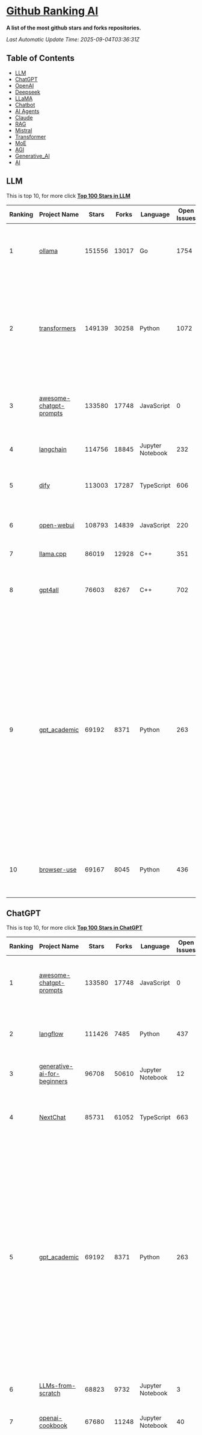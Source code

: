 [Github Ranking AI](./README.md)
==========

**A list of the most github stars and forks repositories.**

*Last Automatic Update Time: 2025-09-04T03:36:31Z*

## Table of Contents
 * [LLM](#LLM)
 * [ChatGPT](#ChatGPT) 
 * [OpenAI](#OpenAI)
 * [Deepseek](#Deepseek)
 * [LLaMA](#LLaMA)
 * [Chatbot](#Chatbot)
 * [AI Agents](#AI_Agents)
 * [Claude](#Claude)
 * [RAG](#RAG)
 * [Mistral](#Mistral)
 * [Transformer](#Transformer)
 * [MoE](#MoE)
 * [AGI](#AGI)
 * [Generative_AI](#Generative_AI)
 * [AI](#AI)

## LLM

This is top 10, for more click **[Top 100 Stars in LLM](Top100/LLM.md)**

| Ranking | Project Name | Stars | Forks | Language | Open Issues | Description | Last Commit |
| ------- | ------------ | ----- | ----- | -------- | ----------- | ----------- | ----------- |
| 1 | [ollama](https://github.com/ollama/ollama) | 151556 | 13017 | Go | 1754 | Get up and running with OpenAI gpt-oss, DeepSeek-R1, Gemma 3 and other models. | 2025-09-04T00:31:01Z |
| 2 | [transformers](https://github.com/huggingface/transformers) | 149139 | 30258 | Python | 1072 | 🤗 Transformers: the model-definition framework for state-of-the-art machine learning models in text, vision, audio, and multimodal models, for both inference and training.  | 2025-09-03T21:20:38Z |
| 3 | [awesome-chatgpt-prompts](https://github.com/f/awesome-chatgpt-prompts) | 133580 | 17748 | JavaScript | 0 | This repo includes ChatGPT prompt curation to use ChatGPT and other LLM tools better. | 2025-08-02T07:30:17Z |
| 4 | [langchain](https://github.com/langchain-ai/langchain) | 114756 | 18845 | Jupyter Notebook | 232 | 🦜🔗 Build context-aware reasoning applications 🦜🔗 | 2025-09-03T19:32:06Z |
| 5 | [dify](https://github.com/langgenius/dify) | 113003 | 17287 | TypeScript | 606 | Production-ready platform for agentic workflow development. | 2025-09-04T03:15:36Z |
| 6 | [open-webui](https://github.com/open-webui/open-webui) | 108793 | 14839 | JavaScript | 220 | User-friendly AI Interface (Supports Ollama, OpenAI API, ...) | 2025-09-03T22:56:22Z |
| 7 | [llama.cpp](https://github.com/ggml-org/llama.cpp) | 86019 | 12928 | C++ | 351 | LLM inference in C/C++ | 2025-09-04T03:03:02Z |
| 8 | [gpt4all](https://github.com/nomic-ai/gpt4all) | 76603 | 8267 | C++ | 702 | GPT4All: Run Local LLMs on Any Device. Open-source and available for commercial use. | 2025-05-27T20:05:19Z |
| 9 | [gpt_academic](https://github.com/binary-husky/gpt_academic) | 69192 | 8371 | Python | 263 | 为GPT/GLM等LLM大语言模型提供实用化交互接口，特别优化论文阅读/润色/写作体验，模块化设计，支持自定义快捷按钮&函数插件，支持Python和C++等项目剖析&自译解功能，PDF/LaTex论文翻译&总结功能，支持并行问询多种LLM模型，支持chatglm3等本地模型。接入通义千问, deepseekcoder, 讯飞星火, 文心一言, llama2, rwkv, claude2, moss等。 | 2025-08-24T12:50:21Z |
| 10 | [browser-use](https://github.com/browser-use/browser-use) | 69167 | 8045 | Python | 436 | 🌐 Make websites accessible for AI agents. Automate tasks online with ease. | 2025-09-04T01:15:28Z |


## ChatGPT

This is top 10, for more click **[Top 100 Stars in ChatGPT](Top100/ChatGPT.md)**

| Ranking | Project Name | Stars | Forks | Language | Open Issues | Description | Last Commit |
| ------- | ------------ | ----- | ----- | -------- | ----------- | ----------- | ----------- |
| 1 | [awesome-chatgpt-prompts](https://github.com/f/awesome-chatgpt-prompts) | 133580 | 17748 | JavaScript | 0 | This repo includes ChatGPT prompt curation to use ChatGPT and other LLM tools better. | 2025-08-02T07:30:17Z |
| 2 | [langflow](https://github.com/langflow-ai/langflow) | 111426 | 7485 | Python | 437 | Langflow is a powerful tool for building and deploying AI-powered agents and workflows. | 2025-09-04T00:27:08Z |
| 3 | [generative-ai-for-beginners](https://github.com/microsoft/generative-ai-for-beginners) | 96708 | 50610 | Jupyter Notebook | 12 | 21 Lessons, Get Started Building with Generative AI  | 2025-09-01T07:26:25Z |
| 4 | [NextChat](https://github.com/ChatGPTNextWeb/NextChat) | 85731 | 61052 | TypeScript | 663 | ✨ Light and Fast AI Assistant. Support: Web \| iOS \| MacOS \| Android \|  Linux \| Windows | 2025-08-30T15:04:45Z |
| 5 | [gpt_academic](https://github.com/binary-husky/gpt_academic) | 69192 | 8371 | Python | 263 | 为GPT/GLM等LLM大语言模型提供实用化交互接口，特别优化论文阅读/润色/写作体验，模块化设计，支持自定义快捷按钮&函数插件，支持Python和C++等项目剖析&自译解功能，PDF/LaTex论文翻译&总结功能，支持并行问询多种LLM模型，支持chatglm3等本地模型。接入通义千问, deepseekcoder, 讯飞星火, 文心一言, llama2, rwkv, claude2, moss等。 | 2025-08-24T12:50:21Z |
| 6 | [LLMs-from-scratch](https://github.com/rasbt/LLMs-from-scratch) | 68823 | 9732 | Jupyter Notebook | 3 | Implement a ChatGPT-like LLM in PyTorch from scratch, step by step | 2025-09-03T17:41:32Z |
| 7 | [openai-cookbook](https://github.com/openai/openai-cookbook) | 67680 | 11248 | Jupyter Notebook | 40 | Examples and guides for using the OpenAI API | 2025-09-03T11:23:19Z |
| 8 | [lobe-chat](https://github.com/lobehub/lobe-chat) | 65152 | 13497 | TypeScript | 915 | 🤯 Lobe Chat - an open-source, modern design AI chat framework. Supports multiple AI providers (OpenAI / Claude 4 / Gemini / DeepSeek / Ollama / Qwen), Knowledge Base (file upload / RAG ), one click install MCP Marketplace and Artifacts / Thinking. One-click FREE deployment of your private AI Agent application. | 2025-09-04T03:31:28Z |
| 9 | [gpt4free](https://github.com/xtekky/gpt4free) | 65050 | 13682 | Python | 8 | The official gpt4free repository \| various collection of powerful language models \| o4, o3 and deepseek r1, gpt-4.1, gemini 2.5 | 2025-09-04T00:42:07Z |
| 10 | [OpenHands](https://github.com/All-Hands-AI/OpenHands) | 63140 | 7550 | Python | 351 | 🙌 OpenHands: Code Less, Make More | 2025-09-04T03:11:14Z |


## OpenAI

This is top 10, for more click **[Top 100 Stars in OpenAI](Top100/OpenAI.md)**

| Ranking | Project Name | Stars | Forks | Language | Open Issues | Description | Last Commit |
| ------- | ------------ | ----- | ----- | -------- | ----------- | ----------- | ----------- |
| 1 | [AutoGPT](https://github.com/Significant-Gravitas/AutoGPT) | 178258 | 45958 | Python | 158 | AutoGPT is the vision of accessible AI for everyone, to use and to build on. Our mission is to provide the tools, so that you can focus on what matters. | 2025-09-04T01:38:49Z |
| 2 | [ollama](https://github.com/ollama/ollama) | 151556 | 13017 | Go | 1754 | Get up and running with OpenAI gpt-oss, DeepSeek-R1, Gemma 3 and other models. | 2025-09-04T00:31:01Z |
| 3 | [langchain](https://github.com/langchain-ai/langchain) | 114756 | 18845 | Jupyter Notebook | 232 | 🦜🔗 Build context-aware reasoning applications 🦜🔗 | 2025-09-03T19:32:06Z |
| 4 | [dify](https://github.com/langgenius/dify) | 113003 | 17287 | TypeScript | 606 | Production-ready platform for agentic workflow development. | 2025-09-04T03:15:36Z |
| 5 | [open-webui](https://github.com/open-webui/open-webui) | 108793 | 14839 | JavaScript | 220 | User-friendly AI Interface (Supports Ollama, OpenAI API, ...) | 2025-09-03T22:56:22Z |
| 6 | [generative-ai-for-beginners](https://github.com/microsoft/generative-ai-for-beginners) | 96708 | 50610 | Jupyter Notebook | 12 | 21 Lessons, Get Started Building with Generative AI  | 2025-09-01T07:26:25Z |
| 7 | [markitdown](https://github.com/microsoft/markitdown) | 72797 | 4006 | Python | 252 | Python tool for converting files and office documents to Markdown. | 2025-08-26T22:38:23Z |
| 8 | [openai-cookbook](https://github.com/openai/openai-cookbook) | 67680 | 11248 | Jupyter Notebook | 40 | Examples and guides for using the OpenAI API | 2025-09-03T11:23:19Z |
| 9 | [awesome-llm-apps](https://github.com/Shubhamsaboo/awesome-llm-apps) | 65911 | 8147 | Python | 2 | Collection of awesome LLM apps with AI Agents and RAG using OpenAI, Anthropic, Gemini and opensource models. | 2025-09-03T02:57:35Z |
| 10 | [lobe-chat](https://github.com/lobehub/lobe-chat) | 65152 | 13497 | TypeScript | 915 | 🤯 Lobe Chat - an open-source, modern design AI chat framework. Supports multiple AI providers (OpenAI / Claude 4 / Gemini / DeepSeek / Ollama / Qwen), Knowledge Base (file upload / RAG ), one click install MCP Marketplace and Artifacts / Thinking. One-click FREE deployment of your private AI Agent application. | 2025-09-04T03:31:28Z |


## Deepseek

This is top 10, for more click **[Top 100 Stars in Deepseek](Top100/Deepseek.md)**

| Ranking | Project Name | Stars | Forks | Language | Open Issues | Description | Last Commit |
| ------- | ------------ | ----- | ----- | -------- | ----------- | ----------- | ----------- |
| 1 | [ollama](https://github.com/ollama/ollama) | 151556 | 13017 | Go | 1754 | Get up and running with OpenAI gpt-oss, DeepSeek-R1, Gemma 3 and other models. | 2025-09-04T00:31:01Z |
| 2 | [transformers](https://github.com/huggingface/transformers) | 149139 | 30258 | Python | 1072 | 🤗 Transformers: the model-definition framework for state-of-the-art machine learning models in text, vision, audio, and multimodal models, for both inference and training.  | 2025-09-03T21:20:38Z |
| 3 | [DeepSeek-V3](https://github.com/deepseek-ai/DeepSeek-V3) | 99138 | 16171 | Python | 34 | None | 2025-08-28T03:24:37Z |
| 4 | [DeepSeek-R1](https://github.com/deepseek-ai/DeepSeek-R1) | 91031 | 11738 | None | 34 | None | 2025-06-27T08:35:54Z |
| 5 | [lobe-chat](https://github.com/lobehub/lobe-chat) | 65152 | 13497 | TypeScript | 915 | 🤯 Lobe Chat - an open-source, modern design AI chat framework. Supports multiple AI providers (OpenAI / Claude 4 / Gemini / DeepSeek / Ollama / Qwen), Knowledge Base (file upload / RAG ), one click install MCP Marketplace and Artifacts / Thinking. One-click FREE deployment of your private AI Agent application. | 2025-09-04T03:31:28Z |
| 6 | [gpt4free](https://github.com/xtekky/gpt4free) | 65050 | 13682 | Python | 8 | The official gpt4free repository \| various collection of powerful language models \| o4, o3 and deepseek r1, gpt-4.1, gemini 2.5 | 2025-09-04T00:42:07Z |
| 7 | [ragflow](https://github.com/infiniflow/ragflow) | 63596 | 6575 | TypeScript | 2757 | RAGFlow is a leading open-source Retrieval-Augmented Generation (RAG) engine that fuses cutting-edge RAG with Agent capabilities to create a superior context layer for LLMs | 2025-09-04T03:26:55Z |
| 8 | [LLaMA-Factory](https://github.com/hiyouga/LLaMA-Factory) | 57353 | 7024 | Python | 609 | Unified Efficient Fine-Tuning of 100+ LLMs & VLMs (ACL 2024) | 2025-09-03T09:22:55Z |
| 9 | [vllm](https://github.com/vllm-project/vllm) | 57128 | 9882 | Python | 1825 | A high-throughput and memory-efficient inference and serving engine for LLMs | 2025-09-04T03:09:52Z |
| 10 | [anything-llm](https://github.com/Mintplex-Labs/anything-llm) | 48600 | 5005 | JavaScript | 272 | The all-in-one Desktop & Docker AI application with built-in RAG, AI agents, No-code agent builder, MCP compatibility,  and more. | 2025-09-03T18:12:10Z |


## LLaMA

This is top 10, for more click **[Top 100 Stars in LLaMA](Top100/LLaMA.md)**

| Ranking | Project Name | Stars | Forks | Language | Open Issues | Description | Last Commit |
| ------- | ------------ | ----- | ----- | -------- | ----------- | ----------- | ----------- |
| 1 | [ollama](https://github.com/ollama/ollama) | 151556 | 13017 | Go | 1754 | Get up and running with OpenAI gpt-oss, DeepSeek-R1, Gemma 3 and other models. | 2025-09-04T00:31:01Z |
| 2 | [llama.cpp](https://github.com/ggml-org/llama.cpp) | 86019 | 12928 | C++ | 351 | LLM inference in C/C++ | 2025-09-04T03:03:02Z |
| 3 | [llama](https://github.com/meta-llama/llama) | 58695 | 9802 | Python | 446 | Inference code for Llama models | 2025-01-26T21:42:26Z |
| 4 | [LLaMA-Factory](https://github.com/hiyouga/LLaMA-Factory) | 57353 | 7024 | Python | 609 | Unified Efficient Fine-Tuning of 100+ LLMs & VLMs (ACL 2024) | 2025-09-03T09:22:55Z |
| 5 | [vllm](https://github.com/vllm-project/vllm) | 57128 | 9882 | Python | 1825 | A high-throughput and memory-efficient inference and serving engine for LLMs | 2025-09-04T03:09:52Z |
| 6 | [unsloth](https://github.com/unslothai/unsloth) | 45035 | 3652 | Python | 730 | Fine-tuning & Reinforcement Learning for LLMs. 🦥 Train OpenAI gpt-oss, Qwen3, Llama 4, DeepSeek-R1, Gemma 3, TTS 2x faster with 70% less VRAM. | 2025-09-04T03:31:28Z |
| 7 | [llama_index](https://github.com/run-llama/llama_index) | 44052 | 6331 | Python | 213 | LlamaIndex is the leading framework for building LLM-powered agents over your data. | 2025-09-03T20:21:00Z |
| 8 | [quivr](https://github.com/QuivrHQ/quivr) | 38379 | 3670 | Python | 2 | Opiniated RAG for integrating GenAI in your apps 🧠   Focus on your product rather than the RAG. Easy integration in existing products with customisation!  Any LLM: GPT4, Groq, Llama. Any Vectorstore: PGVector, Faiss. Any Files. Anyway you want.  | 2025-07-09T12:55:23Z |
| 9 | [aider](https://github.com/Aider-AI/aider) | 37179 | 3443 | Python | 1017 | aider is AI pair programming in your terminal | 2025-09-02T18:00:10Z |
| 10 | [Langchain-Chatchat](https://github.com/chatchat-space/Langchain-Chatchat) | 36007 | 6015 | TypeScript | 100 | Langchain-Chatchat（原Langchain-ChatGLM）基于 Langchain 与 ChatGLM, Qwen 与 Llama 等语言模型的 RAG 与 Agent 应用 \| Langchain-Chatchat (formerly langchain-ChatGLM), local knowledge based LLM (like ChatGLM, Qwen and Llama) RAG and Agent app with langchain  | 2025-03-25T15:45:51Z |


## Chatbot

This is top 10, for more click **[Top 100 Stars in Chatbot](Top100/Chatbot.md)**

| Ranking | Project Name | Stars | Forks | Language | Open Issues | Description | Last Commit |
| ------- | ------------ | ----- | ----- | -------- | ----------- | ----------- | ----------- |
| 1 | [awesome-chatgpt-prompts](https://github.com/f/awesome-chatgpt-prompts) | 133580 | 17748 | JavaScript | 0 | This repo includes ChatGPT prompt curation to use ChatGPT and other LLM tools better. | 2025-08-02T07:30:17Z |
| 2 | [funNLP](https://github.com/fighting41love/funNLP) | 75826 | 14986 | Python | 34 | 中英文敏感词、语言检测、中外手机/电话归属地/运营商查询、名字推断性别、手机号抽取、身份证抽取、邮箱抽取、中日文人名库、中文缩写库、拆字词典、词汇情感值、停用词、反动词表、暴恐词表、繁简体转换、英文模拟中文发音、汪峰歌词生成器、职业名称词库、同义词库、反义词库、否定词库、汽车品牌词库、汽车零件词库、连续英文切割、各种中文词向量、公司名字大全、古诗词库、IT词库、财经词库、成语词库、地名词库、历史名人词库、诗词词库、医学词库、饮食词库、法律词库、汽车词库、动物词库、中文聊天语料、中文谣言数据、百度中文问答数据集、句子相似度匹配算法集合、bert资源、文本生成&摘要相关工具、cocoNLP信息抽取工具、国内电话号码正则匹配、清华大学XLORE:中英文跨语言百科知识图谱、清华大学人工智能技术系列报告、自然语言生成、NLU太难了系列、自动对联数据及机器人、用户名黑名单列表、罪名法务名词及分类模型、微信公众号语料、cs224n深度学习自然语言处理课程、中文手写汉字识别、中文自然语言处理 语料/数据集、变量命名神器、分词语料库+代码、任务型对话英文数据集、ASR 语音数据集 + 基于深度学习的中文语音识别系统、笑声检测器、Microsoft多语言数字/单位/如日期时间识别包、中华新华字典数据库及api(包括常用歇后语、成语、词语和汉字)、文档图谱自动生成、SpaCy 中文模型、Common Voice语音识别数据集新版、神经网络关系抽取、基于bert的命名实体识别、关键词(Keyphrase)抽取包pke、基于医疗领域知识图谱的问答系统、基于依存句法与语义角色标注的事件三元组抽取、依存句法分析4万句高质量标注数据、cnocr：用来做中文OCR的Python3包、中文人物关系知识图谱项目、中文nlp竞赛项目及代码汇总、中文字符数据、speech-aligner: 从“人声语音”及其“语言文本”产生音素级别时间对齐标注的工具、AmpliGraph: 知识图谱表示学习(Python)库：知识图谱概念链接预测、Scattertext 文本可视化(python)、语言/知识表示工具：BERT & ERNIE、中文对比英文自然语言处理NLP的区别综述、Synonyms中文近义词工具包、HarvestText领域自适应文本挖掘工具（新词发现-情感分析-实体链接等）、word2word：(Python)方便易用的多语言词-词对集：62种语言/3,564个多语言对、语音识别语料生成工具：从具有音频/字幕的在线视频创建自动语音识别(ASR)语料库、构建医疗实体识别的模型（包含词典和语料标注）、单文档非监督的关键词抽取、Kashgari中使用gpt-2语言模型、开源的金融投资数据提取工具、文本自动摘要库TextTeaser: 仅支持英文、人民日报语料处理工具集、一些关于自然语言的基本模型、基于14W歌曲知识库的问答尝试--功能包括歌词接龙and已知歌词找歌曲以及歌曲歌手歌词三角关系的问答、基于Siamese bilstm模型的相似句子判定模型并提供训练数据集和测试数据集、用Transformer编解码模型实现的根据Hacker News文章标题自动生成评论、用BERT进行序列标记和文本分类的模板代码、LitBank：NLP数据集——支持自然语言处理和计算人文学科任务的100部带标记英文小说语料、百度开源的基准信息抽取系统、虚假新闻数据集、Facebook: LAMA语言模型分析，提供Transformer-XL/BERT/ELMo/GPT预训练语言模型的统一访问接口、CommonsenseQA：面向常识的英文QA挑战、中文知识图谱资料、数据及工具、各大公司内部里大牛分享的技术文档 PDF 或者 PPT、自然语言生成SQL语句（英文）、中文NLP数据增强（EDA）工具、英文NLP数据增强工具 、基于医药知识图谱的智能问答系统、京东商品知识图谱、基于mongodb存储的军事领域知识图谱问答项目、基于远监督的中文关系抽取、语音情感分析、中文ULMFiT-情感分析-文本分类-语料及模型、一个拍照做题程序、世界各国大规模人名库、一个利用有趣中文语料库 qingyun 训练出来的中文聊天机器人、中文聊天机器人seqGAN、省市区镇行政区划数据带拼音标注、教育行业新闻语料库包含自动文摘功能、开放了对话机器人-知识图谱-语义理解-自然语言处理工具及数据、中文知识图谱：基于百度百科中文页面-抽取三元组信息-构建中文知识图谱、masr: 中文语音识别-提供预训练模型-高识别率、Python音频数据增广库、中文全词覆盖BERT及两份阅读理解数据、ConvLab：开源多域端到端对话系统平台、中文自然语言处理数据集、基于最新版本rasa搭建的对话系统、基于TensorFlow和BERT的管道式实体及关系抽取、一个小型的证券知识图谱/知识库、复盘所有NLP比赛的TOP方案、OpenCLaP：多领域开源中文预训练语言模型仓库、UER：基于不同语料+编码器+目标任务的中文预训练模型仓库、中文自然语言处理向量合集、基于金融-司法领域(兼有闲聊性质)的聊天机器人、g2pC：基于上下文的汉语读音自动标记模块、Zincbase 知识图谱构建工具包、诗歌质量评价/细粒度情感诗歌语料库、快速转化「中文数字」和「阿拉伯数字」、百度知道问答语料库、基于知识图谱的问答系统、jieba_fast 加速版的jieba、正则表达式教程、中文阅读理解数据集、基于BERT等最新语言模型的抽取式摘要提取、Python利用深度学习进行文本摘要的综合指南、知识图谱深度学习相关资料整理、维基大规模平行文本语料、StanfordNLP 0.2.0：纯Python版自然语言处理包、NeuralNLP-NeuralClassifier：腾讯开源深度学习文本分类工具、端到端的封闭域对话系统、中文命名实体识别：NeuroNER vs. BertNER、新闻事件线索抽取、2019年百度的三元组抽取比赛：“科学空间队”源码、基于依存句法的开放域文本知识三元组抽取和知识库构建、中文的GPT2训练代码、ML-NLP - 机器学习(Machine Learning)NLP面试中常考到的知识点和代码实现、nlp4han:中文自然语言处理工具集(断句/分词/词性标注/组块/句法分析/语义分析/NER/N元语法/HMM/代词消解/情感分析/拼写检查、XLM：Facebook的跨语言预训练语言模型、用基于BERT的微调和特征提取方法来进行知识图谱百度百科人物词条属性抽取、中文自然语言处理相关的开放任务-数据集-当前最佳结果、CoupletAI - 基于CNN+Bi-LSTM+Attention 的自动对对联系统、抽象知识图谱、MiningZhiDaoQACorpus - 580万百度知道问答数据挖掘项目、brat rapid annotation tool: 序列标注工具、大规模中文知识图谱数据：1.4亿实体、数据增强在机器翻译及其他nlp任务中的应用及效果、allennlp阅读理解:支持多种数据和模型、PDF表格数据提取工具 、 Graphbrain：AI开源软件库和科研工具，目的是促进自动意义提取和文本理解以及知识的探索和推断、简历自动筛选系统、基于命名实体识别的简历自动摘要、中文语言理解测评基准，包括代表性的数据集&基准模型&语料库&排行榜、树洞 OCR 文字识别 、从包含表格的扫描图片中识别表格和文字、语声迁移、Python口语自然语言处理工具集(英文)、 similarity：相似度计算工具包，java编写、海量中文预训练ALBERT模型 、Transformers 2.0 、基于大规模音频数据集Audioset的音频增强 、Poplar：网页版自然语言标注工具、图片文字去除，可用于漫画翻译 、186种语言的数字叫法库、Amazon发布基于知识的人-人开放领域对话数据集 、中文文本纠错模块代码、繁简体转换 、 Python实现的多种文本可读性评价指标、类似于人名/地名/组织机构名的命名体识别数据集 、东南大学《知识图谱》研究生课程(资料)、. 英文拼写检查库 、 wwsearch是企业微信后台自研的全文检索引擎、CHAMELEON：深度学习新闻推荐系统元架构 、 8篇论文梳理BERT相关模型进展与反思、DocSearch：免费文档搜索引擎、 LIDA：轻量交互式对话标注工具 、aili - the fastest in-memory index in the East 东半球最快并发索引 、知识图谱车音工作项目、自然语言生成资源大全 、中日韩分词库mecab的Python接口库、中文文本摘要/关键词提取、汉字字符特征提取器 (featurizer)，提取汉字的特征（发音特征、字形特征）用做深度学习的特征、中文生成任务基准测评 、中文缩写数据集、中文任务基准测评 - 代表性的数据集-基准(预训练)模型-语料库-baseline-工具包-排行榜、PySS3：面向可解释AI的SS3文本分类器机器可视化工具 、中文NLP数据集列表、COPE - 格律诗编辑程序、doccano：基于网页的开源协同多语言文本标注工具 、PreNLP：自然语言预处理库、简单的简历解析器，用来从简历中提取关键信息、用于中文闲聊的GPT2模型：GPT2-chitchat、基于检索聊天机器人多轮响应选择相关资源列表(Leaderboards、Datasets、Papers)、(Colab)抽象文本摘要实现集锦(教程 、词语拼音数据、高效模糊搜索工具、NLP数据增广资源集、微软对话机器人框架 、 GitHub Typo Corpus：大规模GitHub多语言拼写错误/语法错误数据集、TextCluster：短文本聚类预处理模块 Short text cluster、面向语音识别的中文文本规范化、BLINK：最先进的实体链接库、BertPunc：基于BERT的最先进标点修复模型、Tokenizer：快速、可定制的文本词条化库、中文语言理解测评基准，包括代表性的数据集、基准(预训练)模型、语料库、排行榜、spaCy 医学文本挖掘与信息提取 、 NLP任务示例项目代码集、 python拼写检查库、chatbot-list - 行业内关于智能客服、聊天机器人的应用和架构、算法分享和介绍、语音质量评价指标(MOSNet, BSSEval, STOI, PESQ, SRMR)、 用138GB语料训练的法文RoBERTa预训练语言模型 、BERT-NER-Pytorch：三种不同模式的BERT中文NER实验、无道词典 - 有道词典的命令行版本，支持英汉互查和在线查询、2019年NLP亮点回顾、 Chinese medical dialogue data 中文医疗对话数据集 、最好的汉字数字(中文数字)-阿拉伯数字转换工具、 基于百科知识库的中文词语多词义/义项获取与特定句子词语语义消歧、awesome-nlp-sentiment-analysis - 情感分析、情绪原因识别、评价对象和评价词抽取、LineFlow：面向所有深度学习框架的NLP数据高效加载器、中文医学NLP公开资源整理 、MedQuAD：(英文)医学问答数据集、将自然语言数字串解析转换为整数和浮点数、Transfer Learning in Natural Language Processing (NLP) 、面向语音识别的中文/英文发音辞典、Tokenizers：注重性能与多功能性的最先进分词器、CLUENER 细粒度命名实体识别 Fine Grained Named Entity Recognition、 基于BERT的中文命名实体识别、中文谣言数据库、NLP数据集/基准任务大列表、nlp相关的一些论文及代码, 包括主题模型、词向量(Word Embedding)、命名实体识别(NER)、文本分类(Text Classificatin)、文本生成(Text Generation)、文本相似性(Text Similarity)计算等，涉及到各种与nlp相关的算法，基于keras和tensorflow 、Python文本挖掘/NLP实战示例、 Blackstone：面向非结构化法律文本的spaCy pipeline和NLP模型通过同义词替换实现文本“变脸” 、中文 预训练 ELECTREA 模型: 基于对抗学习 pretrain Chinese Model 、albert-chinese-ner - 用预训练语言模型ALBERT做中文NER 、基于GPT2的特定主题文本生成/文本增广、开源预训练语言模型合集、多语言句向量包、编码、标记和实现：一种可控高效的文本生成方法、 英文脏话大列表 、attnvis：GPT2、BERT等transformer语言模型注意力交互可视化、CoVoST：Facebook发布的多语种语音-文本翻译语料库，包括11种语言(法语、德语、荷兰语、俄语、西班牙语、意大利语、土耳其语、波斯语、瑞典语、蒙古语和中文)的语音、文字转录及英文译文、Jiagu自然语言处理工具 - 以BiLSTM等模型为基础，提供知识图谱关系抽取 中文分词 词性标注 命名实体识别 情感分析 新词发现 关键词 文本摘要 文本聚类等功能、用unet实现对文档表格的自动检测，表格重建、NLP事件提取文献资源列表 、 金融领域自然语言处理研究资源大列表、CLUEDatasetSearch - 中英文NLP数据集：搜索所有中文NLP数据集，附常用英文NLP数据集 、medical_NER - 中文医学知识图谱命名实体识别 、(哈佛)讲因果推理的免费书、知识图谱相关学习资料/数据集/工具资源大列表、Forte：灵活强大的自然语言处理pipeline工具集 、Python字符串相似性算法库、PyLaia：面向手写文档分析的深度学习工具包、TextFooler：针对文本分类/推理的对抗文本生成模块、Haystack：灵活、强大的可扩展问答(QA)框架、中文关键短语抽取工具 | 2024-05-10T07:38:24Z |
| 3 | [gpt4free](https://github.com/xtekky/gpt4free) | 65050 | 13682 | Python | 8 | The official gpt4free repository \| various collection of powerful language models \| o4, o3 and deepseek r1, gpt-4.1, gemini 2.5 | 2025-09-04T00:42:07Z |
| 4 | [Flowise](https://github.com/FlowiseAI/Flowise) | 43283 | 22151 | TypeScript | 640 | Build AI Agents, Visually | 2025-08-31T11:11:01Z |
| 5 | [FastChat](https://github.com/lm-sys/FastChat) | 39061 | 4745 | Python | 835 | An open platform for training, serving, and evaluating large language models. Release repo for Vicuna and Chatbot Arena. | 2025-06-02T15:22:03Z |
| 6 | [quivr](https://github.com/QuivrHQ/quivr) | 38379 | 3670 | Python | 2 | Opiniated RAG for integrating GenAI in your apps 🧠   Focus on your product rather than the RAG. Easy integration in existing products with customisation!  Any LLM: GPT4, Groq, Llama. Any Vectorstore: PGVector, Faiss. Any Files. Anyway you want.  | 2025-07-09T12:55:23Z |
| 7 | [chatbox](https://github.com/chatboxai/chatbox) | 36462 | 3505 | TypeScript | 839 | User-friendly Desktop Client App for AI Models/LLMs (GPT, Claude, Gemini, Ollama...) | 2025-08-20T08:29:12Z |
| 8 | [Langchain-Chatchat](https://github.com/chatchat-space/Langchain-Chatchat) | 36007 | 6015 | TypeScript | 100 | Langchain-Chatchat（原Langchain-ChatGLM）基于 Langchain 与 ChatGLM, Qwen 与 Llama 等语言模型的 RAG 与 Agent 应用 \| Langchain-Chatchat (formerly langchain-ChatGLM), local knowledge based LLM (like ChatGLM, Qwen and Llama) RAG and Agent app with langchain  | 2025-03-25T15:45:51Z |
| 9 | [cherry-studio](https://github.com/CherryHQ/cherry-studio) | 32607 | 2911 | TypeScript | 516 | 🍒 Cherry Studio is a desktop client that supports for multiple LLM providers. | 2025-09-04T02:13:40Z |
| 10 | [chatbot-ui](https://github.com/mckaywrigley/chatbot-ui) | 32210 | 9313 | TypeScript | 176 | AI chat for any model. | 2024-08-03T00:38:07Z |


## AI_Agents

This is top 10, for more click **[Top 100 Stars in AI_Agents](Top100/AI Agents.md)**

| Ranking | Project Name | Stars | Forks | Language | Open Issues | Description | Last Commit |
| ------- | ------------ | ----- | ----- | -------- | ----------- | ----------- | ----------- |
| 1 | [dify](https://github.com/langgenius/dify) | 113003 | 17287 | TypeScript | 606 | Production-ready platform for agentic workflow development. | 2025-09-04T03:15:36Z |
| 2 | [langflow](https://github.com/langflow-ai/langflow) | 111426 | 7485 | Python | 437 | Langflow is a powerful tool for building and deploying AI-powered agents and workflows. | 2025-09-04T00:27:08Z |
| 3 | [system-prompts-and-models-of-ai-tools](https://github.com/x1xhlol/system-prompts-and-models-of-ai-tools) | 80574 | 22502 | None | 49 | FULL v0, Cursor, Manus, Augment Code, Same.dev, Lovable, Devin, Replit Agent, Windsurf Agent, VSCode Agent, Dia Browser, Xcode, Trae AI, Cluely & Orchids.app (And other Open Sourced) System Prompts, Tools & AI Models. | 2025-09-03T14:27:14Z |
| 4 | [gemini-cli](https://github.com/google-gemini/gemini-cli) | 73486 | 7671 | TypeScript | 1443 | An open-source AI agent that brings the power of Gemini directly into your terminal. | 2025-09-04T03:16:29Z |
| 5 | [browser-use](https://github.com/browser-use/browser-use) | 69167 | 8045 | Python | 436 | 🌐 Make websites accessible for AI agents. Automate tasks online with ease. | 2025-09-04T01:15:28Z |
| 6 | [awesome-llm-apps](https://github.com/Shubhamsaboo/awesome-llm-apps) | 65911 | 8147 | Python | 2 | Collection of awesome LLM apps with AI Agents and RAG using OpenAI, Anthropic, Gemini and opensource models. | 2025-09-03T02:57:35Z |
| 7 | [lobe-chat](https://github.com/lobehub/lobe-chat) | 65152 | 13497 | TypeScript | 915 | 🤯 Lobe Chat - an open-source, modern design AI chat framework. Supports multiple AI providers (OpenAI / Claude 4 / Gemini / DeepSeek / Ollama / Qwen), Knowledge Base (file upload / RAG ), one click install MCP Marketplace and Artifacts / Thinking. One-click FREE deployment of your private AI Agent application. | 2025-09-04T03:31:28Z |
| 8 | [ragflow](https://github.com/infiniflow/ragflow) | 63596 | 6575 | TypeScript | 2757 | RAGFlow is a leading open-source Retrieval-Augmented Generation (RAG) engine that fuses cutting-edge RAG with Agent capabilities to create a superior context layer for LLMs | 2025-09-04T03:26:55Z |
| 9 | [MetaGPT](https://github.com/FoundationAgents/MetaGPT) | 58221 | 7028 | Python | 10 | 🌟 The Multi-Agent Framework: First AI Software Company, Towards Natural Language Programming | 2025-06-30T11:45:55Z |
| 10 | [OpenBB](https://github.com/OpenBB-finance/OpenBB) | 51857 | 4901 | Python | 37 | Financial data platform for analysts, quants and AI agents. | 2025-09-03T22:34:17Z |


## Claude

This is top 10, for more click **[Top 100 Stars in Claude](Top100/Claude.md)**

| Ranking | Project Name | Stars | Forks | Language | Open Issues | Description | Last Commit |
| ------- | ------------ | ----- | ----- | -------- | ----------- | ----------- | ----------- |
| 1 | [NextChat](https://github.com/ChatGPTNextWeb/NextChat) | 85731 | 61052 | TypeScript | 663 | ✨ Light and Fast AI Assistant. Support: Web \| iOS \| MacOS \| Android \|  Linux \| Windows | 2025-08-30T15:04:45Z |
| 2 | [lobe-chat](https://github.com/lobehub/lobe-chat) | 65152 | 13497 | TypeScript | 915 | 🤯 Lobe Chat - an open-source, modern design AI chat framework. Supports multiple AI providers (OpenAI / Claude 4 / Gemini / DeepSeek / Ollama / Qwen), Knowledge Base (file upload / RAG ), one click install MCP Marketplace and Artifacts / Thinking. One-click FREE deployment of your private AI Agent application. | 2025-09-04T03:31:28Z |
| 3 | [chatgpt-on-wechat](https://github.com/zhayujie/chatgpt-on-wechat) | 38825 | 9406 | Python | 303 | 基于大模型搭建的聊天机器人，同时支持 微信公众号、企业微信应用、飞书、钉钉 等接入，可选择ChatGPT/Claude/DeepSeek/文心一言/讯飞星火/通义千问/ Gemini/GLM-4/Kimi/LinkAI，能处理文本、语音和图片，访问操作系统和互联网，支持基于自有知识库进行定制企业智能客服。 | 2025-08-08T02:47:49Z |
| 4 | [chatbox](https://github.com/chatboxai/chatbox) | 36462 | 3505 | TypeScript | 839 | User-friendly Desktop Client App for AI Models/LLMs (GPT, Claude, Gemini, Ollama...) | 2025-08-20T08:29:12Z |
| 5 | [LocalAI](https://github.com/mudler/LocalAI) | 35015 | 2732 | Go | 354 | :robot: The free, Open Source alternative to OpenAI, Claude and others. Self-hosted and local-first. Drop-in replacement for OpenAI,  running on consumer-grade hardware. No GPU required. Runs gguf, transformers, diffusers and many more models architectures. Features: Generate Text, Audio, Video, Images, Voice Cloning, Distributed, P2P inference | 2025-09-03T20:23:14Z |
| 6 | [claude-code](https://github.com/anthropics/claude-code) | 32487 | 1965 | TypeScript | 3004 | Claude Code is an agentic coding tool that lives in your terminal, understands your codebase, and helps you code faster by executing routine tasks, explaining complex code, and handling git workflows - all through natural language commands. | 2025-09-04T02:33:09Z |
| 7 | [GPT_API_free](https://github.com/chatanywhere/GPT_API_free) | 32089 | 2304 | Python | 27 | Free ChatGPT&DeepSeek API Key，免费ChatGPT&DeepSeek API。免费接入DeepSeek API和GPT4 API，支持 gpt \| deepseek \| claude \| gemini \| grok 等排名靠前的常用大模型。 | 2025-08-27T18:15:58Z |
| 8 | [khoj](https://github.com/khoj-ai/khoj) | 30854 | 1779 | Python | 76 | Your AI second brain. Self-hostable. Get answers from the web or your docs. Build custom agents, schedule automations, do deep research. Turn any online or local LLM into your personal, autonomous AI (gpt, claude, gemini, llama, qwen, mistral). Get started - free. | 2025-08-31T20:22:25Z |
| 9 | [LibreChat](https://github.com/danny-avila/LibreChat) | 29703 | 5572 | TypeScript | 167 | Enhanced ChatGPT Clone: Features Agents, DeepSeek, Anthropic, AWS, OpenAI, Responses API, Azure, Groq, o1, GPT-5, Mistral, OpenRouter, Vertex AI, Gemini, Artifacts, AI model switching, message search, Code Interpreter, langchain, DALL-E-3, OpenAPI Actions, Functions, Secure Multi-User Auth, Presets, open-source for self-hosting. Active project. | 2025-09-03T16:03:04Z |
| 10 | [continue](https://github.com/continuedev/continue) | 28735 | 3433 | TypeScript | 740 | ⏩ Ship faster with Continuous AI. Build and run custom agents across your IDE, terminal, and CI | 2025-09-04T03:17:39Z |


## RAG

This is top 10, for more click **[Top 100 Stars in RAG](Top100/RAG.md)**

| Ranking | Project Name | Stars | Forks | Language | Open Issues | Description | Last Commit |
| ------- | ------------ | ----- | ----- | -------- | ----------- | ----------- | ----------- |
| 1 | [dify](https://github.com/langgenius/dify) | 113003 | 17287 | TypeScript | 606 | Production-ready platform for agentic workflow development. | 2025-09-04T03:15:36Z |
| 2 | [open-webui](https://github.com/open-webui/open-webui) | 108793 | 14839 | JavaScript | 220 | User-friendly AI Interface (Supports Ollama, OpenAI API, ...) | 2025-09-03T22:56:22Z |
| 3 | [awesome-llm-apps](https://github.com/Shubhamsaboo/awesome-llm-apps) | 65911 | 8147 | Python | 2 | Collection of awesome LLM apps with AI Agents and RAG using OpenAI, Anthropic, Gemini and opensource models. | 2025-09-03T02:57:35Z |
| 4 | [lobe-chat](https://github.com/lobehub/lobe-chat) | 65152 | 13497 | TypeScript | 915 | 🤯 Lobe Chat - an open-source, modern design AI chat framework. Supports multiple AI providers (OpenAI / Claude 4 / Gemini / DeepSeek / Ollama / Qwen), Knowledge Base (file upload / RAG ), one click install MCP Marketplace and Artifacts / Thinking. One-click FREE deployment of your private AI Agent application. | 2025-09-04T03:31:28Z |
| 5 | [ragflow](https://github.com/infiniflow/ragflow) | 63596 | 6575 | TypeScript | 2757 | RAGFlow is a leading open-source Retrieval-Augmented Generation (RAG) engine that fuses cutting-edge RAG with Agent capabilities to create a superior context layer for LLMs | 2025-09-04T03:26:55Z |
| 6 | [firecrawl](https://github.com/firecrawl/firecrawl) | 54638 | 4636 | TypeScript | 139 | The Web Data API for AI - Turn entire websites into LLM-ready markdown or structured data 🔥 | 2025-09-03T23:29:41Z |
| 7 | [anything-llm](https://github.com/Mintplex-Labs/anything-llm) | 48600 | 5005 | JavaScript | 272 | The all-in-one Desktop & Docker AI application with built-in RAG, AI agents, No-code agent builder, MCP compatibility,  and more. | 2025-09-03T18:12:10Z |
| 8 | [llama_index](https://github.com/run-llama/llama_index) | 44052 | 6331 | Python | 213 | LlamaIndex is the leading framework for building LLM-powered agents over your data. | 2025-09-03T20:21:00Z |
| 9 | [Flowise](https://github.com/FlowiseAI/Flowise) | 43283 | 22151 | TypeScript | 640 | Build AI Agents, Visually | 2025-08-31T11:11:01Z |
| 10 | [mem0](https://github.com/mem0ai/mem0) | 39307 | 4117 | Python | 360 | Universal memory layer for AI Agents; Announcing OpenMemory MCP - local and secure memory management. | 2025-09-03T21:52:12Z |


## Mistral

This is top 10, for more click **[Top 100 Stars in Mistral](Top100/Mistral.md)**

| Ranking | Project Name | Stars | Forks | Language | Open Issues | Description | Last Commit |
| ------- | ------------ | ----- | ----- | -------- | ----------- | ----------- | ----------- |
| 1 | [ollama](https://github.com/ollama/ollama) | 151556 | 13017 | Go | 1754 | Get up and running with OpenAI gpt-oss, DeepSeek-R1, Gemma 3 and other models. | 2025-09-04T00:31:01Z |
| 2 | [unsloth](https://github.com/unslothai/unsloth) | 45035 | 3652 | Python | 730 | Fine-tuning & Reinforcement Learning for LLMs. 🦥 Train OpenAI gpt-oss, Qwen3, Llama 4, DeepSeek-R1, Gemma 3, TTS 2x faster with 70% less VRAM. | 2025-09-04T03:31:28Z |
| 3 | [LocalAI](https://github.com/mudler/LocalAI) | 35015 | 2732 | Go | 354 | :robot: The free, Open Source alternative to OpenAI, Claude and others. Self-hosted and local-first. Drop-in replacement for OpenAI,  running on consumer-grade hardware. No GPU required. Runs gguf, transformers, diffusers and many more models architectures. Features: Generate Text, Audio, Video, Images, Voice Cloning, Distributed, P2P inference | 2025-09-03T20:23:14Z |
| 4 | [khoj](https://github.com/khoj-ai/khoj) | 30854 | 1779 | Python | 76 | Your AI second brain. Self-hostable. Get answers from the web or your docs. Build custom agents, schedule automations, do deep research. Turn any online or local LLM into your personal, autonomous AI (gpt, claude, gemini, llama, qwen, mistral). Get started - free. | 2025-08-31T20:22:25Z |
| 5 | [LibreChat](https://github.com/danny-avila/LibreChat) | 29703 | 5572 | TypeScript | 167 | Enhanced ChatGPT Clone: Features Agents, DeepSeek, Anthropic, AWS, OpenAI, Responses API, Azure, Groq, o1, GPT-5, Mistral, OpenRouter, Vertex AI, Gemini, Artifacts, AI model switching, message search, Code Interpreter, langchain, DALL-E-3, OpenAPI Actions, Functions, Secure Multi-User Auth, Presets, open-source for self-hosting. Active project. | 2025-09-03T16:03:04Z |
| 6 | [OpenLLM](https://github.com/bentoml/OpenLLM) | 11743 | 764 | Python | 3 | Run any open-source LLMs, such as DeepSeek and Llama, as OpenAI compatible API endpoint in the cloud. | 2025-09-01T16:52:34Z |
| 7 | [ludwig](https://github.com/ludwig-ai/ludwig) | 11579 | 1217 | Python | 42 | Low-code framework for building custom LLMs, neural networks, and other AI models | 2025-08-25T20:29:36Z |
| 8 | [mistral-inference](https://github.com/mistralai/mistral-inference) | 10449 | 959 | Jupyter Notebook | 129 | Official inference library for Mistral models | 2025-03-20T15:03:08Z |
| 9 | [inference](https://github.com/xorbitsai/inference) | 8482 | 735 | Python | 137 | Replace OpenAI GPT with another LLM in your app by changing a single line of code. Xinference gives you the freedom to use any LLM you need. With Xinference, you're empowered to run inference with any open-source language models, speech recognition models, and multimodal models, whether in the cloud, on-premises, or even on your laptop. | 2025-09-03T04:40:53Z |
| 10 | [ipex-llm](https://github.com/intel/ipex-llm) | 8285 | 1372 | Python | 1212 | Accelerate local LLM inference and finetuning (LLaMA, Mistral, ChatGLM, Qwen, DeepSeek, Mixtral, Gemma, Phi, MiniCPM, Qwen-VL, MiniCPM-V, etc.) on Intel XPU (e.g., local PC with iGPU and NPU, discrete GPU such as Arc, Flex and Max); seamlessly integrate with llama.cpp, Ollama, HuggingFace, LangChain, LlamaIndex, vLLM, DeepSpeed, Axolotl, etc. | 2025-08-20T06:10:31Z |


## Transformer

This is top 10, for more click **[Top 100 Stars in Transformer](Top100/Transformer.md)**

| Ranking | Project Name | Stars | Forks | Language | Open Issues | Description | Last Commit |
| ------- | ------------ | ----- | ----- | -------- | ----------- | ----------- | ----------- |
| 1 | [transformers](https://github.com/huggingface/transformers) | 149139 | 30258 | Python | 1072 | 🤗 Transformers: the model-definition framework for state-of-the-art machine learning models in text, vision, audio, and multimodal models, for both inference and training.  | 2025-09-03T21:20:38Z |
| 2 | [funNLP](https://github.com/fighting41love/funNLP) | 75826 | 14986 | Python | 34 | 中英文敏感词、语言检测、中外手机/电话归属地/运营商查询、名字推断性别、手机号抽取、身份证抽取、邮箱抽取、中日文人名库、中文缩写库、拆字词典、词汇情感值、停用词、反动词表、暴恐词表、繁简体转换、英文模拟中文发音、汪峰歌词生成器、职业名称词库、同义词库、反义词库、否定词库、汽车品牌词库、汽车零件词库、连续英文切割、各种中文词向量、公司名字大全、古诗词库、IT词库、财经词库、成语词库、地名词库、历史名人词库、诗词词库、医学词库、饮食词库、法律词库、汽车词库、动物词库、中文聊天语料、中文谣言数据、百度中文问答数据集、句子相似度匹配算法集合、bert资源、文本生成&摘要相关工具、cocoNLP信息抽取工具、国内电话号码正则匹配、清华大学XLORE:中英文跨语言百科知识图谱、清华大学人工智能技术系列报告、自然语言生成、NLU太难了系列、自动对联数据及机器人、用户名黑名单列表、罪名法务名词及分类模型、微信公众号语料、cs224n深度学习自然语言处理课程、中文手写汉字识别、中文自然语言处理 语料/数据集、变量命名神器、分词语料库+代码、任务型对话英文数据集、ASR 语音数据集 + 基于深度学习的中文语音识别系统、笑声检测器、Microsoft多语言数字/单位/如日期时间识别包、中华新华字典数据库及api(包括常用歇后语、成语、词语和汉字)、文档图谱自动生成、SpaCy 中文模型、Common Voice语音识别数据集新版、神经网络关系抽取、基于bert的命名实体识别、关键词(Keyphrase)抽取包pke、基于医疗领域知识图谱的问答系统、基于依存句法与语义角色标注的事件三元组抽取、依存句法分析4万句高质量标注数据、cnocr：用来做中文OCR的Python3包、中文人物关系知识图谱项目、中文nlp竞赛项目及代码汇总、中文字符数据、speech-aligner: 从“人声语音”及其“语言文本”产生音素级别时间对齐标注的工具、AmpliGraph: 知识图谱表示学习(Python)库：知识图谱概念链接预测、Scattertext 文本可视化(python)、语言/知识表示工具：BERT & ERNIE、中文对比英文自然语言处理NLP的区别综述、Synonyms中文近义词工具包、HarvestText领域自适应文本挖掘工具（新词发现-情感分析-实体链接等）、word2word：(Python)方便易用的多语言词-词对集：62种语言/3,564个多语言对、语音识别语料生成工具：从具有音频/字幕的在线视频创建自动语音识别(ASR)语料库、构建医疗实体识别的模型（包含词典和语料标注）、单文档非监督的关键词抽取、Kashgari中使用gpt-2语言模型、开源的金融投资数据提取工具、文本自动摘要库TextTeaser: 仅支持英文、人民日报语料处理工具集、一些关于自然语言的基本模型、基于14W歌曲知识库的问答尝试--功能包括歌词接龙and已知歌词找歌曲以及歌曲歌手歌词三角关系的问答、基于Siamese bilstm模型的相似句子判定模型并提供训练数据集和测试数据集、用Transformer编解码模型实现的根据Hacker News文章标题自动生成评论、用BERT进行序列标记和文本分类的模板代码、LitBank：NLP数据集——支持自然语言处理和计算人文学科任务的100部带标记英文小说语料、百度开源的基准信息抽取系统、虚假新闻数据集、Facebook: LAMA语言模型分析，提供Transformer-XL/BERT/ELMo/GPT预训练语言模型的统一访问接口、CommonsenseQA：面向常识的英文QA挑战、中文知识图谱资料、数据及工具、各大公司内部里大牛分享的技术文档 PDF 或者 PPT、自然语言生成SQL语句（英文）、中文NLP数据增强（EDA）工具、英文NLP数据增强工具 、基于医药知识图谱的智能问答系统、京东商品知识图谱、基于mongodb存储的军事领域知识图谱问答项目、基于远监督的中文关系抽取、语音情感分析、中文ULMFiT-情感分析-文本分类-语料及模型、一个拍照做题程序、世界各国大规模人名库、一个利用有趣中文语料库 qingyun 训练出来的中文聊天机器人、中文聊天机器人seqGAN、省市区镇行政区划数据带拼音标注、教育行业新闻语料库包含自动文摘功能、开放了对话机器人-知识图谱-语义理解-自然语言处理工具及数据、中文知识图谱：基于百度百科中文页面-抽取三元组信息-构建中文知识图谱、masr: 中文语音识别-提供预训练模型-高识别率、Python音频数据增广库、中文全词覆盖BERT及两份阅读理解数据、ConvLab：开源多域端到端对话系统平台、中文自然语言处理数据集、基于最新版本rasa搭建的对话系统、基于TensorFlow和BERT的管道式实体及关系抽取、一个小型的证券知识图谱/知识库、复盘所有NLP比赛的TOP方案、OpenCLaP：多领域开源中文预训练语言模型仓库、UER：基于不同语料+编码器+目标任务的中文预训练模型仓库、中文自然语言处理向量合集、基于金融-司法领域(兼有闲聊性质)的聊天机器人、g2pC：基于上下文的汉语读音自动标记模块、Zincbase 知识图谱构建工具包、诗歌质量评价/细粒度情感诗歌语料库、快速转化「中文数字」和「阿拉伯数字」、百度知道问答语料库、基于知识图谱的问答系统、jieba_fast 加速版的jieba、正则表达式教程、中文阅读理解数据集、基于BERT等最新语言模型的抽取式摘要提取、Python利用深度学习进行文本摘要的综合指南、知识图谱深度学习相关资料整理、维基大规模平行文本语料、StanfordNLP 0.2.0：纯Python版自然语言处理包、NeuralNLP-NeuralClassifier：腾讯开源深度学习文本分类工具、端到端的封闭域对话系统、中文命名实体识别：NeuroNER vs. BertNER、新闻事件线索抽取、2019年百度的三元组抽取比赛：“科学空间队”源码、基于依存句法的开放域文本知识三元组抽取和知识库构建、中文的GPT2训练代码、ML-NLP - 机器学习(Machine Learning)NLP面试中常考到的知识点和代码实现、nlp4han:中文自然语言处理工具集(断句/分词/词性标注/组块/句法分析/语义分析/NER/N元语法/HMM/代词消解/情感分析/拼写检查、XLM：Facebook的跨语言预训练语言模型、用基于BERT的微调和特征提取方法来进行知识图谱百度百科人物词条属性抽取、中文自然语言处理相关的开放任务-数据集-当前最佳结果、CoupletAI - 基于CNN+Bi-LSTM+Attention 的自动对对联系统、抽象知识图谱、MiningZhiDaoQACorpus - 580万百度知道问答数据挖掘项目、brat rapid annotation tool: 序列标注工具、大规模中文知识图谱数据：1.4亿实体、数据增强在机器翻译及其他nlp任务中的应用及效果、allennlp阅读理解:支持多种数据和模型、PDF表格数据提取工具 、 Graphbrain：AI开源软件库和科研工具，目的是促进自动意义提取和文本理解以及知识的探索和推断、简历自动筛选系统、基于命名实体识别的简历自动摘要、中文语言理解测评基准，包括代表性的数据集&基准模型&语料库&排行榜、树洞 OCR 文字识别 、从包含表格的扫描图片中识别表格和文字、语声迁移、Python口语自然语言处理工具集(英文)、 similarity：相似度计算工具包，java编写、海量中文预训练ALBERT模型 、Transformers 2.0 、基于大规模音频数据集Audioset的音频增强 、Poplar：网页版自然语言标注工具、图片文字去除，可用于漫画翻译 、186种语言的数字叫法库、Amazon发布基于知识的人-人开放领域对话数据集 、中文文本纠错模块代码、繁简体转换 、 Python实现的多种文本可读性评价指标、类似于人名/地名/组织机构名的命名体识别数据集 、东南大学《知识图谱》研究生课程(资料)、. 英文拼写检查库 、 wwsearch是企业微信后台自研的全文检索引擎、CHAMELEON：深度学习新闻推荐系统元架构 、 8篇论文梳理BERT相关模型进展与反思、DocSearch：免费文档搜索引擎、 LIDA：轻量交互式对话标注工具 、aili - the fastest in-memory index in the East 东半球最快并发索引 、知识图谱车音工作项目、自然语言生成资源大全 、中日韩分词库mecab的Python接口库、中文文本摘要/关键词提取、汉字字符特征提取器 (featurizer)，提取汉字的特征（发音特征、字形特征）用做深度学习的特征、中文生成任务基准测评 、中文缩写数据集、中文任务基准测评 - 代表性的数据集-基准(预训练)模型-语料库-baseline-工具包-排行榜、PySS3：面向可解释AI的SS3文本分类器机器可视化工具 、中文NLP数据集列表、COPE - 格律诗编辑程序、doccano：基于网页的开源协同多语言文本标注工具 、PreNLP：自然语言预处理库、简单的简历解析器，用来从简历中提取关键信息、用于中文闲聊的GPT2模型：GPT2-chitchat、基于检索聊天机器人多轮响应选择相关资源列表(Leaderboards、Datasets、Papers)、(Colab)抽象文本摘要实现集锦(教程 、词语拼音数据、高效模糊搜索工具、NLP数据增广资源集、微软对话机器人框架 、 GitHub Typo Corpus：大规模GitHub多语言拼写错误/语法错误数据集、TextCluster：短文本聚类预处理模块 Short text cluster、面向语音识别的中文文本规范化、BLINK：最先进的实体链接库、BertPunc：基于BERT的最先进标点修复模型、Tokenizer：快速、可定制的文本词条化库、中文语言理解测评基准，包括代表性的数据集、基准(预训练)模型、语料库、排行榜、spaCy 医学文本挖掘与信息提取 、 NLP任务示例项目代码集、 python拼写检查库、chatbot-list - 行业内关于智能客服、聊天机器人的应用和架构、算法分享和介绍、语音质量评价指标(MOSNet, BSSEval, STOI, PESQ, SRMR)、 用138GB语料训练的法文RoBERTa预训练语言模型 、BERT-NER-Pytorch：三种不同模式的BERT中文NER实验、无道词典 - 有道词典的命令行版本，支持英汉互查和在线查询、2019年NLP亮点回顾、 Chinese medical dialogue data 中文医疗对话数据集 、最好的汉字数字(中文数字)-阿拉伯数字转换工具、 基于百科知识库的中文词语多词义/义项获取与特定句子词语语义消歧、awesome-nlp-sentiment-analysis - 情感分析、情绪原因识别、评价对象和评价词抽取、LineFlow：面向所有深度学习框架的NLP数据高效加载器、中文医学NLP公开资源整理 、MedQuAD：(英文)医学问答数据集、将自然语言数字串解析转换为整数和浮点数、Transfer Learning in Natural Language Processing (NLP) 、面向语音识别的中文/英文发音辞典、Tokenizers：注重性能与多功能性的最先进分词器、CLUENER 细粒度命名实体识别 Fine Grained Named Entity Recognition、 基于BERT的中文命名实体识别、中文谣言数据库、NLP数据集/基准任务大列表、nlp相关的一些论文及代码, 包括主题模型、词向量(Word Embedding)、命名实体识别(NER)、文本分类(Text Classificatin)、文本生成(Text Generation)、文本相似性(Text Similarity)计算等，涉及到各种与nlp相关的算法，基于keras和tensorflow 、Python文本挖掘/NLP实战示例、 Blackstone：面向非结构化法律文本的spaCy pipeline和NLP模型通过同义词替换实现文本“变脸” 、中文 预训练 ELECTREA 模型: 基于对抗学习 pretrain Chinese Model 、albert-chinese-ner - 用预训练语言模型ALBERT做中文NER 、基于GPT2的特定主题文本生成/文本增广、开源预训练语言模型合集、多语言句向量包、编码、标记和实现：一种可控高效的文本生成方法、 英文脏话大列表 、attnvis：GPT2、BERT等transformer语言模型注意力交互可视化、CoVoST：Facebook发布的多语种语音-文本翻译语料库，包括11种语言(法语、德语、荷兰语、俄语、西班牙语、意大利语、土耳其语、波斯语、瑞典语、蒙古语和中文)的语音、文字转录及英文译文、Jiagu自然语言处理工具 - 以BiLSTM等模型为基础，提供知识图谱关系抽取 中文分词 词性标注 命名实体识别 情感分析 新词发现 关键词 文本摘要 文本聚类等功能、用unet实现对文档表格的自动检测，表格重建、NLP事件提取文献资源列表 、 金融领域自然语言处理研究资源大列表、CLUEDatasetSearch - 中英文NLP数据集：搜索所有中文NLP数据集，附常用英文NLP数据集 、medical_NER - 中文医学知识图谱命名实体识别 、(哈佛)讲因果推理的免费书、知识图谱相关学习资料/数据集/工具资源大列表、Forte：灵活强大的自然语言处理pipeline工具集 、Python字符串相似性算法库、PyLaia：面向手写文档分析的深度学习工具包、TextFooler：针对文本分类/推理的对抗文本生成模块、Haystack：灵活、强大的可扩展问答(QA)框架、中文关键短语抽取工具 | 2024-05-10T07:38:24Z |
| 3 | [LLMs-from-scratch](https://github.com/rasbt/LLMs-from-scratch) | 68823 | 9732 | Jupyter Notebook | 3 | Implement a ChatGPT-like LLM in PyTorch from scratch, step by step | 2025-09-03T17:41:32Z |
| 4 | [annotated_deep_learning_paper_implementations](https://github.com/labmlai/annotated_deep_learning_paper_implementations) | 63011 | 6380 | Python | 24 | 🧑‍🏫 60+ Implementations/tutorials of deep learning papers with side-by-side notes 📝; including transformers (original, xl, switch, feedback, vit, ...), optimizers (adam, adabelief, sophia, ...), gans(cyclegan, stylegan2, ...), 🎮 reinforcement learning (ppo, dqn), capsnet, distillation, ... 🧠 | 2025-08-21T07:04:16Z |
| 5 | [vllm](https://github.com/vllm-project/vllm) | 57128 | 9882 | Python | 1825 | A high-throughput and memory-efficient inference and serving engine for LLMs | 2025-09-04T03:09:52Z |
| 6 | [whisper.cpp](https://github.com/ggml-org/whisper.cpp) | 42930 | 4646 | C++ | 924 | Port of OpenAI's Whisper model in C/C++ | 2025-08-24T16:34:23Z |
| 7 | [pytorch-image-models](https://github.com/huggingface/pytorch-image-models) | 35164 | 5004 | Python | 51 | The largest collection of PyTorch image encoders / backbones. Including train, eval, inference, export scripts, and pretrained weights -- ResNet, ResNeXT, EfficientNet, NFNet, Vision Transformer (ViT), MobileNetV4, MobileNet-V3 & V2, RegNet, DPN, CSPNet, Swin Transformer, MaxViT, CoAtNet, ConvNeXt, and more | 2025-08-08T19:23:26Z |
| 8 | [LocalAI](https://github.com/mudler/LocalAI) | 35015 | 2732 | Go | 354 | :robot: The free, Open Source alternative to OpenAI, Claude and others. Self-hosted and local-first. Drop-in replacement for OpenAI,  running on consumer-grade hardware. No GPU required. Runs gguf, transformers, diffusers and many more models architectures. Features: Generate Text, Audio, Video, Images, Voice Cloning, Distributed, P2P inference | 2025-09-03T20:23:14Z |
| 9 | [mmdetection](https://github.com/open-mmlab/mmdetection) | 31634 | 9726 | Python | 1755 | OpenMMLab Detection Toolbox and Benchmark | 2024-08-21T02:01:07Z |
| 10 | [vit-pytorch](https://github.com/lucidrains/vit-pytorch) | 23844 | 3380 | Python | 128 | Implementation of Vision Transformer, a simple way to achieve SOTA in vision classification with only a single transformer encoder, in Pytorch | 2025-08-18T01:07:44Z |


## MoE

This is top 10, for more click **[Top 100 Stars in MoE](Top100/MoE.md)**

| Ranking | Project Name | Stars | Forks | Language | Open Issues | Description | Last Commit |
| ------- | ------------ | ----- | ----- | -------- | ----------- | ----------- | ----------- |
| 1 | [LLaMA-Factory](https://github.com/hiyouga/LLaMA-Factory) | 57353 | 7024 | Python | 609 | Unified Efficient Fine-Tuning of 100+ LLMs & VLMs (ACL 2024) | 2025-09-03T09:22:55Z |
| 2 | [sglang](https://github.com/sgl-project/sglang) | 17596 | 2821 | Python | 581 | SGLang is a fast serving framework for large language models and vision language models. | 2025-09-04T03:10:58Z |
| 3 | [TensorRT-LLM](https://github.com/NVIDIA/TensorRT-LLM) | 11503 | 1714 | C++ | 748 | TensorRT-LLM provides users with an easy-to-use Python API to define Large Language Models (LLMs) and support state-of-the-art optimizations to perform inference efficiently on NVIDIA GPUs. TensorRT-LLM also contains components to create Python and C++ runtimes that orchestrate the inference execution in performant way. | 2025-09-04T03:34:26Z |
| 4 | [ms-swift](https://github.com/modelscope/ms-swift) | 9652 | 849 | Python | 627 | Use PEFT or Full-parameter to CPT/SFT/DPO/GRPO 500+ LLMs (Qwen3, Qwen3-MoE, Llama4, GLM4.5, InternLM3, DeepSeek-R1, ...) and 200+ MLLMs (Qwen2.5-VL, Qwen2.5-Omni, InternVL3.5, Ovis2.5, Llava, GLM4v, Phi4, ...) (AAAI 2025). | 2025-09-04T03:33:00Z |
| 5 | [trace.moe](https://github.com/soruly/trace.moe) | 4770 | 251 | None | 0 | Anime Scene Search by Image | 2025-08-15T11:34:45Z |
| 6 | [Bangumi](https://github.com/czy0729/Bangumi) | 4716 | 153 | TypeScript | 25 | :electron: An unofficial https://bgm.tv ui first app client for Android and iOS, built with React Native. 一个无广告、以爱好为驱动、不以盈利为目的、专门做 ACG 的类似豆瓣的追番记录，bgm.tv 第三方客户端。为移动端重新设计，内置大量加强的网页端难以实现的功能，且提供了相当的自定义选项。 目前已适配 iOS / Android。 | 2025-08-29T20:39:21Z |
| 7 | [Moeditor](https://github.com/Moeditor/Moeditor) | 4135 | 273 | JavaScript | 106 | (discontinued) Your all-purpose markdown editor. | 2020-07-07T01:08:32Z |
| 8 | [fastllm](https://github.com/ztxz16/fastllm) | 3888 | 399 | C++ | 271 | fastllm是后端无依赖的高性能大模型推理库。同时支持张量并行推理稠密模型和混合模式推理MOE模型，任意10G以上显卡即可推理满血DeepSeek。双路9004/9005服务器+单显卡部署DeepSeek满血满精度原版模型，单并发20tps；INT4量化模型单并发30tps，多并发可达60+。 | 2025-09-03T07:16:42Z |
| 9 | [flashinfer](https://github.com/flashinfer-ai/flashinfer) | 3670 | 475 | Cuda | 177 | FlashInfer: Kernel Library for LLM Serving | 2025-09-03T22:48:21Z |
| 10 | [MoeKoeMusic](https://github.com/iAJue/MoeKoeMusic) | 3522 | 219 | Vue | 11 | 一款开源简洁高颜值的酷狗第三方客户端 An open-source, concise, and aesthetically pleasing third-party client for KuGou that supports  Windows / macOS / Linux / Web :electron: | 2025-09-02T06:29:54Z |


## AGI

This is top 10, for more click **[Top 100 Stars in AGI](Top100/AGI.md)**

| Ranking | Project Name | Stars | Forks | Language | Open Issues | Description | Last Commit |
| ------- | ------------ | ----- | ----- | -------- | ----------- | ----------- | ----------- |
| 1 | [mindsdb](https://github.com/mindsdb/mindsdb) | 35508 | 5739 | Python | 46 | AI Analytics Engine that can answer questions over large scale data. - The only MCP Server you'll ever need | 2025-09-04T01:39:28Z |
| 2 | [AgentGPT](https://github.com/reworkd/AgentGPT) | 34858 | 9468 | TypeScript | 130 | 🤖 Assemble, configure, and deploy autonomous AI Agents in your browser. | 2025-04-29T01:19:32Z |
| 3 | [agno](https://github.com/agno-agi/agno) | 32660 | 4153 | Python | 140 | Open-source framework for building multi-agent systems with memory, knowledge and reasoning. | 2025-09-03T23:12:44Z |
| 4 | [SuperAGI](https://github.com/TransformerOptimus/SuperAGI) | 16681 | 2064 | Python | 147 | <⚡️> SuperAGI - A dev-first open source autonomous AI agent framework. Enabling developers to build, manage & run useful autonomous agents quickly and reliably. | 2025-01-22T22:14:07Z |
| 5 | [screenpipe](https://github.com/mediar-ai/screenpipe) | 15544 | 1202 | TypeScript | 182 | AI app store powered by 24/7 desktop history.  open source \| 100% local \| dev friendly \| 24/7 screen, mic recording | 2025-09-01T20:21:42Z |
| 6 | [awesome-chatgpt-zh](https://github.com/EmbraceAGI/awesome-chatgpt-zh) | 11296 | 931 | Python | 0 | ChatGPT 中文指南🔥，ChatGPT 中文调教指南，指令指南，应用开发指南，精选资源清单，更好的使用 chatGPT 让你的生产力 up up up! 🚀 | 2024-11-05T10:24:21Z |
| 7 | [BlackFriday-GPTs-Prompts](https://github.com/friuns2/BlackFriday-GPTs-Prompts) | 8492 | 1263 | None | 129 | List of free GPTs that doesn't require plus subscription  | 2024-11-08T11:03:14Z |
| 8 | [open-infra-index](https://github.com/deepseek-ai/open-infra-index) | 7902 | 282 | None | 0 | Production-tested AI infrastructure tools for efficient AGI development and community-driven innovation | 2025-05-15T02:00:43Z |
| 9 | [motia](https://github.com/MotiaDev/motia) | 7606 | 580 | TypeScript | 30 | Modern Backend Framework that unifies APIs, background jobs, workflows, and AI Agents into a single core primitive with built-in observability and state management. | 2025-09-04T01:55:56Z |
| 10 | [big-AGI](https://github.com/enricoros/big-AGI) | 6603 | 1541 | TypeScript | 254 | AI suite powered by state-of-the-art models and providing advanced AI/AGI functions. It features AI personas, AGI functions, multi-model chats, text-to-image, voice, response streaming, code highlighting and execution, PDF import, presets for developers, much more. Deploy on-prem or in the cloud. | 2025-09-04T00:56:06Z |


## Generative_AI

This is top 10, for more click **[Top 100 Stars in Generative_AI](Top100/Generative AI.md)**

| Ranking | Project Name | Stars | Forks | Language | Open Issues | Description | Last Commit |
| ------- | ------------ | ----- | ----- | -------- | ----------- | ----------- | ----------- |
| 1 | [generative-ai-for-beginners](https://github.com/microsoft/generative-ai-for-beginners) | 96708 | 50610 | Jupyter Notebook | 12 | 21 Lessons, Get Started Building with Generative AI  | 2025-09-01T07:26:25Z |
| 2 | [Genesis](https://github.com/Genesis-Embodied-AI/Genesis) | 27179 | 2479 | Python | 122 | A generative world for general-purpose robotics & embodied AI learning. | 2025-09-04T02:16:26Z |
| 3 | [generative-models](https://github.com/Stability-AI/generative-models) | 26344 | 2942 | Python | 271 | Generative Models by Stability AI | 2025-05-20T14:53:33Z |
| 4 | [RAG_Techniques](https://github.com/NirDiamant/RAG_Techniques) | 20551 | 2292 | Jupyter Notebook | 6 | This repository showcases various advanced techniques for Retrieval-Augmented Generation (RAG) systems. RAG systems combine information retrieval with generative models to provide accurate and contextually rich responses. | 2025-08-08T16:41:34Z |
| 5 | [awesome-generative-ai-guide](https://github.com/aishwaryanr/awesome-generative-ai-guide) | 16476 | 3438 | None | 0 | A one stop repository for generative AI research updates, interview resources, notebooks and much more! | 2025-08-26T21:26:48Z |
| 6 | [GenAI_Agents](https://github.com/NirDiamant/GenAI_Agents) | 16209 | 2443 | Jupyter Notebook | 2 | This repository provides tutorials and implementations for various Generative AI Agent techniques, from basic to advanced. It serves as a comprehensive guide for building intelligent, interactive AI systems. | 2025-07-16T20:50:01Z |
| 7 | [NeMo](https://github.com/NVIDIA-NeMo/NeMo) | 15598 | 3082 | Python | 76 | A scalable generative AI framework built for researchers and developers working on Large Language Models, Multimodal, and Speech AI (Automatic Speech Recognition and Text-to-Speech) | 2025-09-04T02:52:22Z |
| 8 | [aisuite](https://github.com/andrewyng/aisuite) | 12344 | 1236 | Python | 50 | Simple, unified interface to multiple Generative AI providers  | 2025-08-27T17:13:13Z |
| 9 | [h2ogpt](https://github.com/h2oai/h2ogpt) | 11904 | 1306 | Python | 290 | Private chat with local GPT with document, images, video, etc. 100% private, Apache 2.0. Supports oLLaMa, Mixtral, llama.cpp, and more. Demo: https://gpt.h2o.ai/ https://gpt-docs.h2o.ai/ | 2025-05-25T19:02:29Z |
| 10 | [WrenAI](https://github.com/Canner/WrenAI) | 11528 | 1155 | TypeScript | 211 | ⚡️ GenBI (Generative BI) queries any database in natural language, generates accurate SQL (Text-to-SQL), charts (Text-to-Chart), and AI-powered insights in seconds. | 2025-09-04T02:02:51Z |


## AI

This is top 10, for more click **[Top 100 Stars in AI](Top100/AI.md)**

| Ranking | Project Name | Stars | Forks | Language | Open Issues | Description | Last Commit |
| ------- | ------------ | ----- | ----- | -------- | ----------- | ----------- | ----------- |
| 1 | [AutoGPT](https://github.com/Significant-Gravitas/AutoGPT) | 178258 | 45958 | Python | 158 | AutoGPT is the vision of accessible AI for everyone, to use and to build on. Our mission is to provide the tools, so that you can focus on what matters. | 2025-09-04T01:38:49Z |
| 2 | [stable-diffusion-webui](https://github.com/AUTOMATIC1111/stable-diffusion-webui) | 156148 | 28975 | Python | 2368 | Stable Diffusion web UI | 2025-05-03T06:17:03Z |
| 3 | [n8n](https://github.com/n8n-io/n8n) | 134900 | 42287 | TypeScript | 653 | Fair-code workflow automation platform with native AI capabilities. Combine visual building with custom code, self-host or cloud, 400+ integrations. | 2025-09-03T23:38:47Z |
| 4 | [langchain](https://github.com/langchain-ai/langchain) | 114756 | 18845 | Jupyter Notebook | 232 | 🦜🔗 Build context-aware reasoning applications 🦜🔗 | 2025-09-03T19:32:06Z |
| 5 | [dify](https://github.com/langgenius/dify) | 113003 | 17287 | TypeScript | 606 | Production-ready platform for agentic workflow development. | 2025-09-04T03:15:36Z |
| 6 | [langflow](https://github.com/langflow-ai/langflow) | 111426 | 7485 | Python | 437 | Langflow is a powerful tool for building and deploying AI-powered agents and workflows. | 2025-09-04T00:27:08Z |
| 7 | [open-webui](https://github.com/open-webui/open-webui) | 108793 | 14839 | JavaScript | 220 | User-friendly AI Interface (Supports Ollama, OpenAI API, ...) | 2025-09-03T22:56:22Z |
| 8 | [generative-ai-for-beginners](https://github.com/microsoft/generative-ai-for-beginners) | 96708 | 50610 | Jupyter Notebook | 12 | 21 Lessons, Get Started Building with Generative AI  | 2025-09-01T07:26:25Z |
| 9 | [supabase](https://github.com/supabase/supabase) | 87977 | 9706 | TypeScript | 241 | The Postgres development platform. Supabase gives you a dedicated Postgres database to build your web, mobile, and AI applications. | 2025-09-04T03:09:43Z |
| 10 | [ComfyUI](https://github.com/comfyanonymous/ComfyUI) | 87414 | 9718 | Python | 2612 | The most powerful and modular diffusion model GUI, api and backend with a graph/nodes interface. | 2025-09-04T02:20:17Z |

